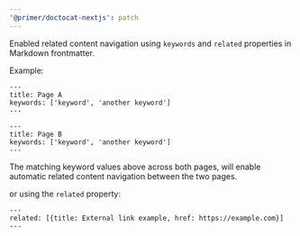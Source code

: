 ```yaml
---
'@primer/doctocat-nextjs': patch
---
```


Enabled related content navigation using `keywords` and `related` properties in Markdown frontmatter.

Example:

```
---
title: Page A
keywords: ['keyword', 'another keyword']
---
```

```
---
title: Page B
keywords: ['keyword', 'another keyword']
---
```

The matching keyword values above across both pages, will enable automatic related content navigation between the two pages.

or using the `related` property:

```
---
related: [{title: External link example, href: https://example.com}]
---
```
